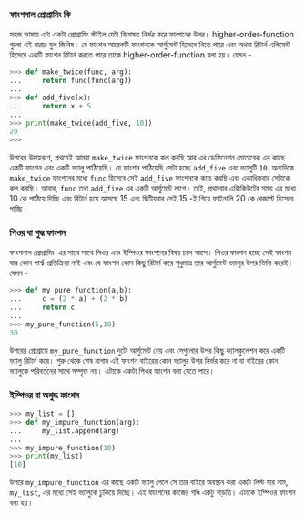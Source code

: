 ### ফাংশনাল প্রোগ্রামিং কি
সহজ ভাষায় এটা একটা প্রোগ্রামিং স্টাইল যেটা বিশেষত নির্ভর করে ফাংশনের উপর। higher-order-function গুলো এই ধারার মুল জিনিষ। যে ফাংশন আরেকটি ফাংশনকে আর্গুমেন্ট হিসেবে নিতে পারে এবং অথবা রিটার্ন এলিমেন্ট হিসেবে একটি ফাংশন রিটার্ন করতে পারে তাকে higher-order-function বলা হয়। যেমন - 

```python
>>> def make_twice(func, arg):
...     return func(func(arg))
...
>>> def add_five(x):
...     return x + 5
...
>>> print(make_twice(add_five, 10))
20
>>>
```

উপরের উদাহরণে, প্রথমেই আমরা ```make_twice``` ফাংশনকে কল করছি আর এর ডেফিনেশন মোতাবেক এর কাছে একটি ফাংশন এবং একটি ভ্যালু পাঠিয়েছি। যে ফাংশন পাঠিয়েছি সেটা হচ্ছে ```add_five``` এবং ভ্যালুটি ```10```. 
অন্যদিকে ```make_twice``` ফাংশনের মধ্যে ```func``` হিসেবে সেই ```add_five``` ফাংশনকে ক্যাচ করছি এবং একাধিকবার সেটাকে কল করছি। আবার, ```func``` তথা ```add_five``` এর একটি আর্গুমেন্ট লাগে। তাই, প্রথমবার এক্সিকিউটের সময় এর মধ্যে 10 কে পাঠিয়ে দিচ্ছি এবং রিটার্ন হয়ে আসছে 15 এবং দ্বিতীয়বার সেই 15 -ই গিয়ে ফাইনালি 20 কে রেজাল্ট হিসেবে পাচ্ছি।

### পিওর বা শুদ্ধ ফাংশন 

ফাংশনাল প্রোগ্রামিং-এর সাথে সাথে পিওর এবং ইম্পিওর ফাংশনের বিষয় চলে আসে। পিওর ফাংশন হচ্ছে সেই ফাংশন যার কোন পার্শ্ব-প্রতিক্রিয়া নাই এবং যে ফাংশন কোন কিছু রিটার্ন করে শুধুমাত্র তার আর্গুমেন্ট ভ্যালুর উপর ভিত্তি করেই। যেমন - 

```python
>>> def my_pure_function(a,b):
...     c = (2 * a) + (2 * b)
...     return c
...
>>> my_pure_function(5,10)
30
```

উপরের প্রোগ্রামে ```my_pure_function``` দুটো আর্গুমেন্ট নেয় এবং সেগুলোর উপর কিছু ক্যালকুলেশন করে একটি ভ্যালু রিটার্ন করে। শুরু থেকে শেষ নাগাদ এই ফাংশন বাইরের কোন ভ্যালুর উপর নির্ভর করে না বা বাইরের কোন ভ্যালুকে পরিবর্তনের সাথে সম্পৃক্ত নয়। এটাকে একটা পিওর ফাংশন বলা যেতে পারে। 

### ইম্পিওর বা অশুদ্ধ ফাংশন 

```python
>>> my_list = []
>>> def my_impure_function(arg):
...     my_list.append(arg)
...
>>> my_impure_function(10)
>>> print(my_list)
[10]
```

উপরে ```my_impure_function``` এর কাছে একটি ভ্যালু গেলে সে তার বাইরে অবস্থান করা একটি লিস্ট যার নাম, ```my_list```, এর মধ্যে সেই ভ্যালুকে ঢুকিয়ে দিচ্ছে। এই ফাংশনের কাজের গণ্ডি একটু বাড়তি। এটাকে ইম্পিওর ফাংশন বলা হয়।



